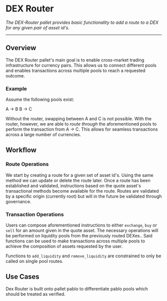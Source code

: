 # DEX Router

*The DEX-Router pallet provides basic functionality to add a route to a DEX for any given pair of asset id's.*

---

## Overview

The DEX Router pallet's main goal is to enable cross-market trading infrastructure for currency pairs.
This allows us to connect different pools and enables transactions across multiple pools to reach a requested outcome.
### Example

Assume the following pools exist:

A -> B
B -> C

Without the router, swapping between A and C is not possible. With the router, however, we are able to *route through* the aforementioned pools to perform the transaction from A -> C.
This allows for seamless transactions across a large number of currencies.

## Workflow

### Route Operations
We start by creating a route for a given set of asset id's. Using the same method we can update or delete the route later. 
Once a route has been established and validated, instructions based on the quote asset's transactional methods become available for the route.
Routes are validated by a specific origin (currently root) but will in the future be validated through governance.

### Transaction Operations

Users can compose aforementioned instructions to either `exchange`, `buy` or `sell` for an amount given in the quote asset. 
The necessary operations will be performed on liquidity pools from the previously routed DEXes..
Said functions can be used to make transactions across multiple pools to achieve the composition of assets requested by the user.

Functions to `add_liquidity` and `remove_liquidity` are constrained to only be called on single pool routes.

## Use Cases
Dex Router is built onto pallet pablo to differentiate pablo pools which should be treated as verified.
